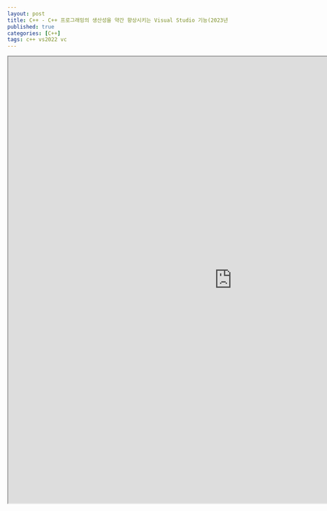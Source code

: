 ```yaml
---
layout: post
title: C++ - C++ 프로그래밍의 생산성을 약간 향상시키는 Visual Studio 기능(2023년)
published: true
categories: [C++]
tags: c++ vs2022 vc
---
```

<iframe width="1024" height="1024" src="https://docs.google.com/document/d/e/2PACX-1vTkmeLBycVE2PRm5akkPWXTHAXh2iF6r2vcATKW1yEXSeSWFAmx8ZAUtxNAAQKut7BNjehqAMr8rJHo/pub?embedded=true"></iframe>   
  